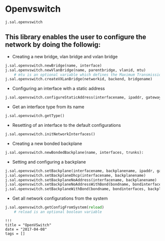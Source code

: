 # Openvswitch

```
j.sal.openvswitch
```

## This library enables the user to configure the network by doing the followig:

- Creating a new bridge, vlan bridge and vxlan bridge

```python
j.sal.openvswitch.newBridge(name, interface)
j.sal.openvswitch.newVlanBridge(name, parentbridge, vlanid, mtu)
    # mtu is an optional variable which defines the Maximum Transmission Unit of the new Vlan Bridge with a default of 1500
j.sal.openvswitch.createVXLanBridge(networkid, backend, bridgename)
```

- Configuring an interface with a static address

```python
j.sal.openvswitch.configureStaticAddress(interfacename, ipaddr, gateway)
```

- Get an interface type from its name

```python
j.sal.openvswitch.getType()
```

- Resetting of an interface to the default configurations

```python
j.sal.openvswitch.initNetworkInterfaces()
```

- Creating a new bonded backplane

```python
j.sal.openvswitch.newBondedBackplane(name, interfaces, trunks):
```

- Setting and configuring a backplane

```python
j.sal.openvswitch.setBackplane(interfacename, backplanename, ipaddr, gateway)
j.sal.openvswitch.setBackplaneDhcp(interfacename, backplanename)
j.sal.openvswitch.setBackplaneNoAddress(interfacename, backplanename)
j.sal.openvswitch.setBackplaneNoAddressWithBond(bondname, bondinterfaces, backplanename)
j.sal.openvswitch.setBackplaneWithBond(bondname, bondinterfaces, backplanename, ipaddr, gateway)
```

- Get all network configurations from the system

```python
j.sal.openvswitch.getConfigFromSystem(reload)
    # reload is an optional boolean variable
```

```
!!!
title = "OpenVSwitch"
date = "2017-04-08"
tags = []
```
